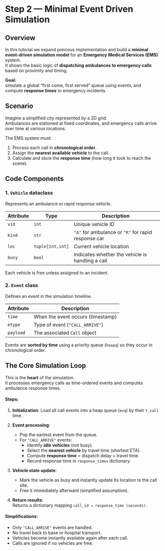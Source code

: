 # Step 2 — Minimal Event Driven Simulation

## Overview

In this tutorial we expand previous implementation and build a **minimal event-driven simulation model** for an **Emergency Medical Services (EMS)** system.  
It shows the basic logic of **dispatching ambulances to emergency calls** based on proximity and timing.

**Goal:**  
simulate a global “first come, first served” queue using events, and compute **response times** to emergency incidents.


## Scenario

Imagine a simplified city represented by a 2D grid.  
Ambulances are stationed at fixed coordinates, and emergency calls arrive over time at various locations.

The EMS system must:
1. Process each call in **chronological order**.
2. Assign the **nearest available vehicle** to the call.
3. Calculate and store the **response time** (how long it took to reach the scene).

## Code Components

### 1. `Vehicle` dataclass
Represents an ambulance or rapid response vehicle.

| Attribute | Type | Description |
|------------|------|-------------|
| `vid` | `int` | Unique vehicle ID |
| `kind` | `str` | `"A"` for ambulance or `"R"` for rapid response car |
| `loc` | `tuple[int,int]` | Current vehicle location |
| `busy` | `bool` | Indicates whether the vehicle is handling a call |

Each vehicle is free unless assigned to an incident.

### 2. `Event` class
Defines an event in the simulation timeline.

| Attribute | Description |
|------------|-------------|
| `time` | When the event occurs (timestamp) |
| `etype` | Type of event (`"CALL_ARRIVE"`) |
| `payload` | The associated `Call` object |

Events are **sorted by time** using a priority queue (`heapq`) so they occur in chronological order.



##  The Core Simulation Loop

This is the **heart** of the simulation.  
It processes emergency calls as time-ordered events and computes ambulance response times.

#### Steps:
1. **Initialization**: Load all call events into a heap queue (`evq`) by their `t_call` time.
2. **Event processing**:  
   - Pop the earliest event from the queue.  
   - For `"CALL_ARRIVE"` events:
     - Identify **idle vehicles** (not busy).  
     - Select the **nearest vehicle** by travel time (shortest ETA).  
     - Compute **response time** = dispatch delay + travel time.  
     - Record response time in `response_times` dictionary.
3. **Vehicle state update**:
   - Mark the vehicle as busy and instantly update its location to the call site.
   - Free it immediately afterward (simplified assumption).

4. **Return results**:  
   Returns a dictionary mapping `call_id → response_time (seconds)`.

#### Simplifications:
- Only `"CALL_ARRIVE"` events are handled.  
- No travel back to base or hospital transport.  
- Vehicles become instantly available again after each call.  
- Calls are ignored if no vehicles are free.
